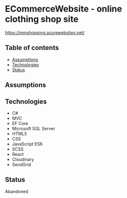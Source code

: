 # ECommerceWebsite - online clothing shop site

https://mmshopping.azurewebsites.net/

## Table of contents

* [Assumptions](#assumptions)
* [Technologies](#technologies)
* [Status](#status)

## Assumptions

## Technologies
* C#
* MVC
* EF Core
* Microsoft SQL Server
* HTML5
* CSS
* JavaScript ES6
* SCSS
* React
* Cloudinary
* SendGrid

## Status

Abandoned

